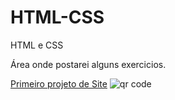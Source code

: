# HTML-CSS
 HTML e CSS

Área onde postarei alguns exercicios.

<a href="https://lucasanthero.github.io/HTML-CSS/modulo2/Desafios/Site/pg01.html" target="_blank">Primeiro projeto de Site</a>
<img src="imagens/qr-code.png" alt="qr code">